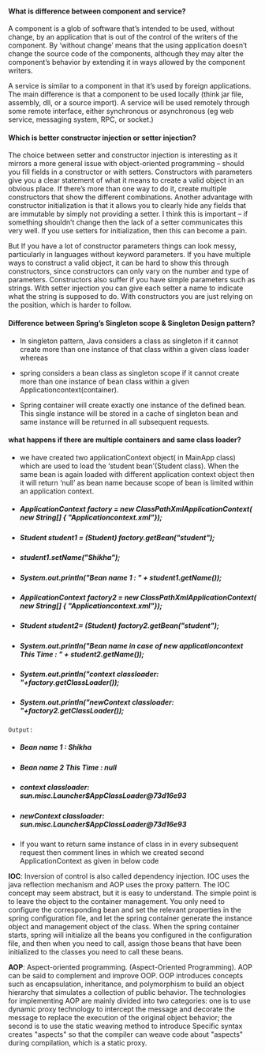 #### What is difference between component and service?
A component is a glob of software that’s intended to be used, without change, by an application that is out of the control of the writers of the component. By ‘without change’ means that the using application doesn’t change the source code of the components, although they may alter the component’s behavior by extending it in ways allowed by the component writers.

A service is similar to a component in that it’s used by foreign applications. The main difference is that a component to be used locally (think jar file, assembly, dll, or a source import). A service will be used remotely through some remote interface, either synchronous or asynchronous (eg web service, messaging system, RPC, or socket.)

#### Which is better constructor injection or setter injection?
The choice between setter and constructor injection is interesting as it mirrors a more general issue with object-oriented programming – should you fill fields in a constructor or with setters.
Constructors with parameters give you a clear statement of what it means to create a valid object in an obvious place. If there’s more than one way to do it, create multiple constructors that show the different combinations. Another advantage with constructor initialization is that it allows you to clearly hide any fields that are immutable by simply not providing a setter. I think this is important – if something shouldn’t change then the lack of a setter communicates this very well. If you use setters for initialization, then this can become a pain.

But If you have a lot of constructor parameters things can look messy, particularly in languages without keyword parameters. If you have multiple ways to construct a valid object, it can be hard to show this through constructors, since constructors can only vary on the number and type of parameters. Constructors also suffer if you have simple parameters such as strings. With setter injection you can give each setter a name to indicate what the string is supposed to do. With constructors you are just relying on the position, which is harder to follow.

#### Difference between Spring’s Singleton scope & Singleton Design pattern?
* In singleton pattern, Java considers a class as singleton if it cannot create more than one instance of that class within a given class loader whereas
* spring considers a bean class as singleton scope if it cannot create more than one instance of bean class within a given Applicationcontext(container).

* Spring container will create exactly one instance of the defined bean. This single instance will be stored in a cache of singleton bean and same instance will be returned in all subsequent requests.

#### what happens if there are multiple containers and same class loader?
*  we have created two applicationContext object( in MainApp class) which are used to load the ‘student bean'(Student class). When the same bean is again loaded with different application context object then it will return ‘null’ as bean name because scope of bean is limited within an application context.

 * ##### ApplicationContext factory = new ClassPathXmlApplicationContext( new String[] { "Applicationcontext.xml"});
 * ##### Student student1 = (Student) factory.getBean("student");
 * ##### student1.setName("Shikha");
 * ##### System.out.println("Bean name 1 : " + student1.getName());
 * #####  ApplicationContext factory2 = new ClassPathXmlApplicationContext( new String[] { "Applicationcontext.xml"});
 * #####  Student student2= (Student) factory2.getBean("student");  
 * ##### System.out.println("Bean name in case of new applicationcontext This Time : " + student2.getName());  
 * #####  System.out.println("context classloader: "+factory.getClassLoader());
 * #####  System.out.println("newContext classloader: "+factory2.getClassLoader()); 

`Output: `
* ##### Bean name 1 : Shikha
* ##### Bean name 2 This Time : null
* ##### context classloader: sun.misc.Launcher$AppClassLoader@73d16e93
* ##### newContext classloader: sun.misc.Launcher$AppClassLoader@73d16e93
    
* If you want to return same instance of class in in every subsequent request then comment lines in which we created second ApplicationContext as given in below code

**IOC**: Inversion of control is also called dependency injection. IOC uses the java reflection mechanism and AOP uses the proxy pattern. The IOC concept may seem abstract, but it is easy to understand. The simple point is to leave the object to the container management. You only need to configure the corresponding bean and set the relevant properties in the spring configuration file, and let the spring container generate the instance object and management object of the class. When the spring container starts, spring will initialize all the beans you configured in the configuration file, and then when you need to call, assign those beans that have been initialized to the classes you need to call these beans.

**AOP**: Aspect-oriented programming. (Aspect-Oriented Programming). AOP can be said to complement and improve OOP. OOP introduces concepts such as encapsulation, inheritance, and polymorphism to build an object hierarchy that simulates a collection of public behavior. The technologies for implementing AOP are mainly divided into two categories: one is to use dynamic proxy technology to intercept the message and decorate the message to replace the execution of the original object behavior; the second is to use the static weaving method to introduce Specific syntax creates "aspects" so that the compiler can weave code about "aspects" during compilation, which is a static proxy.
